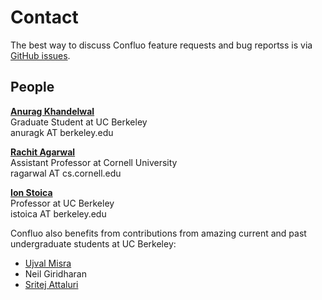 # Contact

The best way to discuss Confluo feature requests and bug reportss is via 
[GitHub issues](https://github.com/ucbrise/confluo/issues).

## People

[**Anurag Khandelwal**](http://people.eecs.berkeley.edu/~anuragk/) <br/>
Graduate Student at UC Berkeley<br/>
anuragk AT berkeley.edu

[**Rachit Agarwal**](http://www.cs.cornell.edu/~ragarwal/) <br/>
Assistant Professor at Cornell University<br/>
ragarwal AT cs.cornell.edu

[**Ion Stoica**](https://people.eecs.berkeley.edu/~istoica/) <br/>
Professor at UC Berkeley<br/>
istoica AT berkeley.edu

Confluo also benefits from contributions from amazing current and past 
undergraduate students at UC Berkeley: <br/>

* [Ujval Misra](http://ujvl.github.io)
* Neil Giridharan
* [Sritej Attaluri](http://sritej.com)
